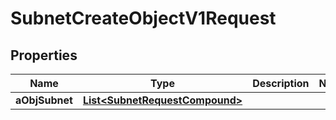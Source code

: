 

# SubnetCreateObjectV1Request

## Properties

Name | Type | Description | Notes
------------ | ------------- | ------------- | -------------
**aObjSubnet** | [**List&lt;SubnetRequestCompound&gt;**](SubnetRequestCompound.md) |  | 




